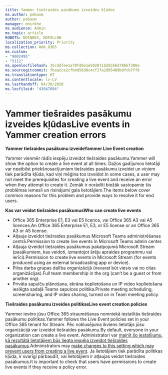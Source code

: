 ```yaml
---
title: Yammer tiešraides pasākumu izveides kļūdas
ms.author: pebaum
author: pebaum
manager: mnirkhe
ms.audience: Admin
ms.topic: article
ROBOTS: NOINDEX, NOFOLLOW
localization_priority: Priority
ms.collection: Adm_O365
ms.custom:
- "9002495"
- "5112"
ms.openlocfilehash: 35cddfee1a78fd6e1e502871bd5b56d786bf300a
ms.sourcegitcommit: fbaa2ce2cfb4d56d8c4cf2fa2d95489bdfcb7ff0
ms.translationtype: HT
ms.contentlocale: lv-LV
ms.lasthandoff: 04/30/2020
ms.locfileid: "43947894"
---
```

# <a name="live-events-in-yammer-creation-errors"></a><span data-ttu-id="cd841-102">Yammer tiešraides pasākumu izveides kļūdas</span><span class="sxs-lookup"><span data-stu-id="cd841-102">Live events in Yammer creation errors</span></span>

<span data-ttu-id="cd841-103">**Yammer tiešraides pasākumu izveide**</span><span class="sxs-lookup"><span data-stu-id="cd841-103">**Yammer Live Event creation**</span></span>

<span data-ttu-id="cd841-104">Yammer vienmēr rādīs iespēju izveidot tiešraides pasākumu.</span><span class="sxs-lookup"><span data-stu-id="cd841-104">Yammer will show the option to create a live event at all times.</span></span> <span data-ttu-id="cd841-105">Dažos gadījumos lietotāji var neatbilst priekšnosacījumiem tiešraides pasākumu izveidei un viņiem tiek parādīta kļūda, kad viņi mēģina tos izveidot.</span><span class="sxs-lookup"><span data-stu-id="cd841-105">In some cases, a user may not meet the prerequisites for creating a live event and receive an error when they attempt to create it.</span></span> <span data-ttu-id="cd841-106">Zemāk ir norādīti biežāk sastopamie šis problēmas iemesli un risinājumi gala lietotājiem.</span><span class="sxs-lookup"><span data-stu-id="cd841-106">The items below cover common reasons for this problem and provide ways to resolve it for end users.</span></span>

<span data-ttu-id="cd841-107">**Kas var veidot tiešraides pasākumus**</span><span class="sxs-lookup"><span data-stu-id="cd841-107">**Who can create live events**</span></span>
- <span data-ttu-id="cd841-108">Office 365 Enterprise E1, E3 vai E5 licence, vai Office 365 A3 vai A5 licences.</span><span class="sxs-lookup"><span data-stu-id="cd841-108">An Office 365 Enterprise E1, E3, or E5 license or an Office 365 A3 or A5 license.</span></span>
- <span data-ttu-id="cd841-109">Atļauja izveidot tiešraides pasākumus Microsoft Teams administrēšanas centrā.</span><span class="sxs-lookup"><span data-stu-id="cd841-109">Permission to create live events in Microsoft Teams admin center.</span></span>
- <span data-ttu-id="cd841-110">Atļauja izveidot tiešraides pasākumus pakalpojumā Microsoft Stream (pasākumiem, kas veidoti, izmantojot ārēju apraides programmu vai ierīci).</span><span class="sxs-lookup"><span data-stu-id="cd841-110">Permission to create live events in Microsoft Stream (for events produced using an external broadcasting app or device).</span></span>
- <span data-ttu-id="cd841-111">Pilna darba grupas dalība organizācijā (nevarat būt viesis vai no citas organizācijas).</span><span class="sxs-lookup"><span data-stu-id="cd841-111">Full team membership in the org (can’t be a guest or from another org).</span></span>
- <span data-ttu-id="cd841-112">Privāta sapulču plānošana, ekrāna koplietošana un IP video koplietošana ieslēgta sadaļā Teams sapulces politika.</span><span class="sxs-lookup"><span data-stu-id="cd841-112">Private meeting scheduling, screensharing, and IP video sharing, turned on in Team meeting policy.</span></span>

<span data-ttu-id="cd841-113">**Tiešraides pasākumu izveides politikas**</span><span class="sxs-lookup"><span data-stu-id="cd841-113">**Live event creation policies**</span></span>

<span data-ttu-id="cd841-114">Yammer ievēro jūsu Office 365 straumēšanas nomniekā iestatītās tiešraides pasākumu politikas.</span><span class="sxs-lookup"><span data-stu-id="cd841-114">Yammer follows the Live Event policies set in your Office 365 tenant for Stream.</span></span> <span data-ttu-id="cd841-115">Pēc noklusējuma ikviens lietotājs jūsu organizācijā var izveidot tiešraides pasākumu.</span><span class="sxs-lookup"><span data-stu-id="cd841-115">By default, everyone in your organization can create a live event.</span></span> <span data-ttu-id="cd841-116">Administratori var [mainīt šo iestatījumu, kā rezultātā lietotājiem būs liegta iespēja izveidot tiešraides pasākumus](https://docs.microsoft.com/stream/live-event-administration#enabling-and-restricting-users-to-creating).</span><span class="sxs-lookup"><span data-stu-id="cd841-116">Administrators may [make changes to this setting which may prevent users from creating a live event](https://docs.microsoft.com/stream/live-event-administration#enabling-and-restricting-users-to-creating).</span></span> <span data-ttu-id="cd841-117">Ja lietotājiem tiek parādīta politikas kļūda, ir svarīgi pārbaudīt, vai lietotājiem ir atļaujas veidot tiešraides pasākumus.</span><span class="sxs-lookup"><span data-stu-id="cd841-117">It is important to check that users have permissions to create live events if they receive a policy error.</span></span>
